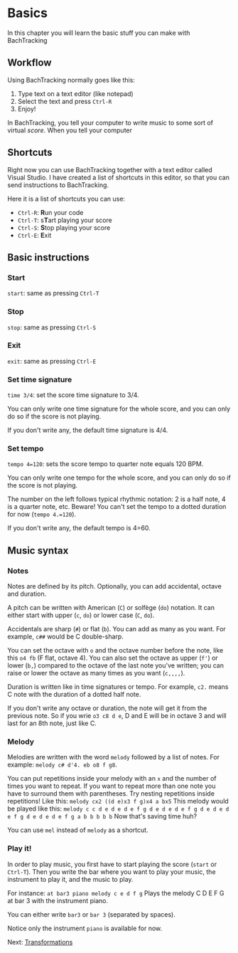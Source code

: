 # Basics

In this chapter you will learn the basic stuff you can make with BachTracking

## Workflow

Using BachTracking normally goes like this:
1. Type text on a text editor (like notepad)
2. Select the text and press `Ctrl-R`
3. Enjoy!

In BachTracking, you tell your computer to write music to some sort of virtual *score*. When you tell your computer 

## Shortcuts 

Right now you can use BachTracking together with a text editor called Visual Studio. I have created a list of shortcuts in this editor, so that you can send instructions to BachTracking.

Here it is a list of shortcuts you can use:
- `Ctrl-R`: **R**un your code
- `Ctrl-T`: s**T**art playing your score
- `Ctrl-S`: **S**top playing your score
- `Ctrl-E`: **E**xit

## Basic instructions

### Start
`start`: same as pressing `Ctrl-T`

### Stop
`stop`: same as pressing `Ctrl-S`

### Exit
`exit`: same as pressing `Ctrl-E`

### Set time signature
`time 3/4`: set the score time signature to 3/4.

You can only write one time signature for the whole score, and you can only do so if the score is not playing.

If you don't write any, the default time signature is 4/4.

### Set tempo

`tempo 4=120`: sets the score tempo to quarter note equals 120 BPM.

You can only write one tempo for the whole score, and you can only do so if the score is not playing.

The number on the left follows typical rhythmic notation: 2 is a half note, 4 is a quarter note, etc. Beware! You can't set the tempo to a dotted duration for now (`tempo 4.=120`).

If you don't write any, the default tempo is 4=60.

## Music syntax

### Notes

Notes are defined by its pitch. Optionally, you can add accidental, octave and duration.

A pitch can be written with American (`C`) or solfège (`do`) notation. It can either start with upper (`c`, `do`) or lower case (`C`, `do`).

Accidentals are sharp (`#`) or flat (`b`). You can add as many as you want. For example, `c##` would be C double-sharp.

You can set the octave with `o` and the octave number before the note, like this `o4 fb` (F flat, octave 4). You can also set the octave as upper (`f'`) or lower (`b,`) compared to the octave of the last note you've written; you can raise or lower the octave as many times as you want (`c,,,,`).

Duration is written like in time signatures or tempo. For example, `c2.` means C note with the duration of a dotted half note.

If you don't write any octave or duration, the note will get it from the previous note. So if you wrie `o3 c8 d e`, D and E will be in octave 3 and will last for an 8th note, just like C.

### Melody

Melodies are written with the word `melody` followed by a list of notes. For example: `melody c# d'4. eb o8 f g8`.

You can put repetitions inside your melody with an `x` and the number of times you want to repeat. If you want to repeat more than one note you have to surround them with parentheses. Try nesting repetitions inside repetitions! Like this:
`melody cx2 ((d e)x3 f g)x4 a bx5`
This melody would be played like this:
`melody c c d e d e d e f g d e d e d e f g d e d e d e f g d e d e d e f g a b b b b b`
Now that's saving time huh?

You can use `mel` instead of `melody` as a shortcut.

### Play it!

In order to play music, you first have to start playing the score (`start` or `Ctrl-T`). Then you write the bar where you want to play your music, the instrument to play it, and the music to play.

For instance:
`at bar3 piano melody c e d f g`
Plays the melody C D E F G at bar 3 with the instrument piano.

You can either write `bar3` or `bar 3` (separated by spaces).

Notice only the instrument `piano` is available for now.

Next: [Transformations](./02-transformations)
